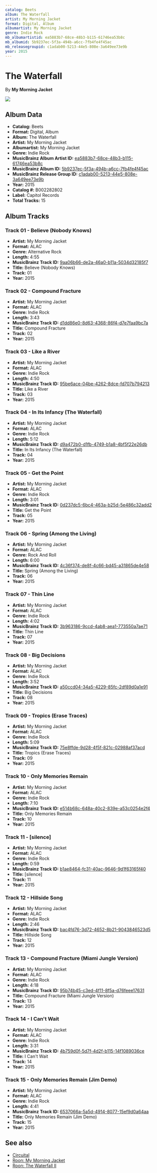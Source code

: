 ```yaml
---
catalog: Beets
album: The Waterfall
artist: My Morning Jacket
format: Digital, Album
albumartist: My Morning Jacket
genre: Indie Rock
mb_albumartistid: ea5883b7-68ce-48b3-b115-61746ea53b8c
mb_albumid: 5b9237ec-5f3a-494b-a6cc-7fb4fe4f45ac
mb_releasegroupid: c1adab00-5213-44e5-808e-3a649ee73e9b
year: 2015
---
```


# The Waterfall

By **My Morning Jacket**

![](../../assets/beetscovers/My_Morning_Jacket-The_Waterfall.jpg)

## Album Data

- **Catalog:** Beets
- **Format:** Digital, Album
- **Album:** The Waterfall
- **Artist:** My Morning Jacket
- **Albumartist:** My Morning Jacket
- **Genre:** Indie Rock
- **MusicBrainz Album Artist ID:** [ea5883b7-68ce-48b3-b115-61746ea53b8c](https://musicbrainz.org/artist/ea5883b7-68ce-48b3-b115-61746ea53b8c)
- **MusicBrainz Album ID:** [5b9237ec-5f3a-494b-a6cc-7fb4fe4f45ac](https://musicbrainz.org/release/5b9237ec-5f3a-494b-a6cc-7fb4fe4f45ac)
- **MusicBrainz Release Group ID:** [c1adab00-5213-44e5-808e-3a649ee73e9b](https://musicbrainz.org/release-group/c1adab00-5213-44e5-808e-3a649ee73e9b)
- **Year:** 2015
- **Catalog #:** B002282802
- **Label:** Capitol Records
- **Total Tracks:** 15

## Album Tracks

### Track 01 - Believe (Nobody Knows)

- **Artist:** My Morning Jacket
- **Format:** ALAC
- **Genre:** Alternative Rock
- **Length:** 4:55
- **MusicBrainz Track ID:** [9aa06b66-de2a-46a0-b11a-5034d32185f7](https://musicbrainz.org/recording/9aa06b66-de2a-46a0-b11a-5034d32185f7)
- **Title:** Believe (Nobody Knows)
- **Track:** 01
- **Year:** 2015

### Track 02 - Compound Fracture

- **Artist:** My Morning Jacket
- **Format:** ALAC
- **Genre:** Indie Rock
- **Length:** 3:43
- **MusicBrainz Track ID:** [d1dd86e0-8d63-4368-86f4-d7e7faa9bc7a](https://musicbrainz.org/recording/d1dd86e0-8d63-4368-86f4-d7e7faa9bc7a)
- **Title:** Compound Fracture
- **Track:** 02
- **Year:** 2015

### Track 03 - Like a River

- **Artist:** My Morning Jacket
- **Format:** ALAC
- **Genre:** Indie Rock
- **Length:** 4:50
- **MusicBrainz Track ID:** [95be6ace-04be-4262-8dce-fd707b794213](https://musicbrainz.org/recording/95be6ace-04be-4262-8dce-fd707b794213)
- **Title:** Like a River
- **Track:** 03
- **Year:** 2015

### Track 04 - In Its Infancy (The Waterfall)

- **Artist:** My Morning Jacket
- **Format:** ALAC
- **Genre:** Indie Rock
- **Length:** 5:12
- **MusicBrainz Track ID:** [d9a472b0-d1fb-4749-b1a8-4bf5f22e26db](https://musicbrainz.org/recording/d9a472b0-d1fb-4749-b1a8-4bf5f22e26db)
- **Title:** In Its Infancy (The Waterfall)
- **Track:** 04
- **Year:** 2015

### Track 05 - Get the Point

- **Artist:** My Morning Jacket
- **Format:** ALAC
- **Genre:** Indie Rock
- **Length:** 3:01
- **MusicBrainz Track ID:** [0d237dc5-6bc4-463a-b25d-5e486c32add2](https://musicbrainz.org/recording/0d237dc5-6bc4-463a-b25d-5e486c32add2)
- **Title:** Get the Point
- **Track:** 05
- **Year:** 2015

### Track 06 - Spring (Among the Living)

- **Artist:** My Morning Jacket
- **Format:** ALAC
- **Genre:** Rock And Roll
- **Length:** 6:00
- **MusicBrainz Track ID:** [4c36f374-de8f-4c66-bd45-a31865de4e58](https://musicbrainz.org/recording/4c36f374-de8f-4c66-bd45-a31865de4e58)
- **Title:** Spring (Among the Living)
- **Track:** 06
- **Year:** 2015

### Track 07 - Thin Line

- **Artist:** My Morning Jacket
- **Format:** ALAC
- **Genre:** Indie Rock
- **Length:** 4:02
- **MusicBrainz Track ID:** [3b963186-9ccd-4ab8-aea1-773550a7ae71](https://musicbrainz.org/recording/3b963186-9ccd-4ab8-aea1-773550a7ae71)
- **Title:** Thin Line
- **Track:** 07
- **Year:** 2015

### Track 08 - Big Decisions

- **Artist:** My Morning Jacket
- **Format:** ALAC
- **Genre:** Indie Rock
- **Length:** 3:52
- **MusicBrainz Track ID:** [a50ccd04-34a5-4229-85fc-2df89d0a1e91](https://musicbrainz.org/recording/a50ccd04-34a5-4229-85fc-2df89d0a1e91)
- **Title:** Big Decisions
- **Track:** 08
- **Year:** 2015

### Track 09 - Tropics (Erase Traces)

- **Artist:** My Morning Jacket
- **Format:** ALAC
- **Genre:** Indie Rock
- **Length:** 5:09
- **MusicBrainz Track ID:** [75e8ffde-9d28-4f5f-821c-02988af37acd](https://musicbrainz.org/recording/75e8ffde-9d28-4f5f-821c-02988af37acd)
- **Title:** Tropics (Erase Traces)
- **Track:** 09
- **Year:** 2015

### Track 10 - Only Memories Remain

- **Artist:** My Morning Jacket
- **Format:** ALAC
- **Genre:** Indie Rock
- **Length:** 7:10
- **MusicBrainz Track ID:** [e514b68c-648a-40c2-839e-a53c0254e2f4](https://musicbrainz.org/recording/e514b68c-648a-40c2-839e-a53c0254e2f4)
- **Title:** Only Memories Remain
- **Track:** 10
- **Year:** 2015

### Track 11 - [silence]

- **Artist:** My Morning Jacket
- **Format:** ALAC
- **Genre:** Indie Rock
- **Length:** 0:59
- **MusicBrainz Track ID:** [b1ae8464-fc31-40ac-9646-9d1f63165f40](https://musicbrainz.org/recording/b1ae8464-fc31-40ac-9646-9d1f63165f40)
- **Title:** [silence]
- **Track:** 11
- **Year:** 2015

### Track 12 - Hillside Song

- **Artist:** My Morning Jacket
- **Format:** ALAC
- **Genre:** Indie Rock
- **Length:** 2:46
- **MusicBrainz Track ID:** [bac4fd76-3d72-4652-8b21-9043846523d5](https://musicbrainz.org/recording/bac4fd76-3d72-4652-8b21-9043846523d5)
- **Title:** Hillside Song
- **Track:** 12
- **Year:** 2015

### Track 13 - Compound Fracture (Miami Jungle Version)

- **Artist:** My Morning Jacket
- **Format:** ALAC
- **Genre:** Indie Rock
- **Length:** 4:18
- **MusicBrainz Track ID:** [95b74b45-c3ed-4f11-8f5a-d76feee17631](https://musicbrainz.org/recording/95b74b45-c3ed-4f11-8f5a-d76feee17631)
- **Title:** Compound Fracture (Miami Jungle Version)
- **Track:** 13
- **Year:** 2015

### Track 14 - I Can't Wait

- **Artist:** My Morning Jacket
- **Format:** ALAC
- **Genre:** Indie Rock
- **Length:** 3:31
- **MusicBrainz Track ID:** [4b759d0f-5d7f-4d2f-b115-14f1089036ce](https://musicbrainz.org/recording/4b759d0f-5d7f-4d2f-b115-14f1089036ce)
- **Title:** I Can't Wait
- **Track:** 14
- **Year:** 2015

### Track 15 - Only Memories Remain (Jim Demo)

- **Artist:** My Morning Jacket
- **Format:** ALAC
- **Genre:** Indie Rock
- **Length:** 4:41
- **MusicBrainz Track ID:** [6537066a-5a5d-4914-8077-15ef9d0a64aa](https://musicbrainz.org/recording/6537066a-5a5d-4914-8077-15ef9d0a64aa)
- **Title:** Only Memories Remain (Jim Demo)
- **Track:** 15
- **Year:** 2015


## See also

- [Circuital](Circuital.md)
- [Roon: My Morning Jacket](../../Roon/My_Morning_Jacket/My_Morning_Jacket.md)
- [Roon: The Waterfall II](../../Roon/My_Morning_Jacket/The_Waterfall_II.md)
